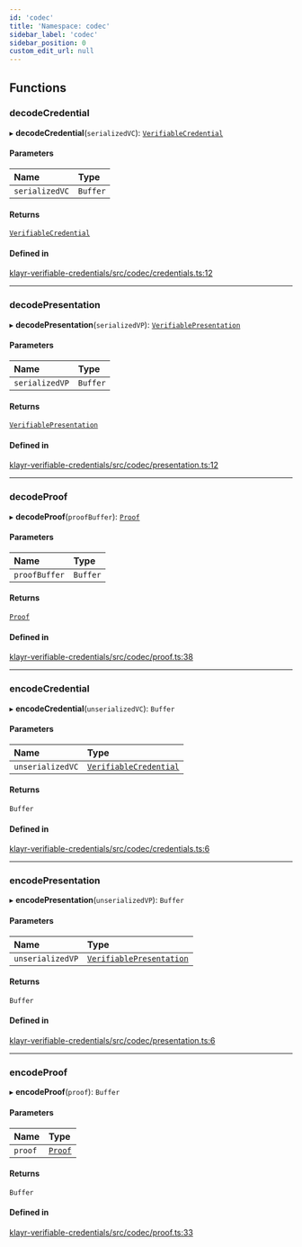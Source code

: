 ```yaml
---
id: 'codec'
title: 'Namespace: codec'
sidebar_label: 'codec'
sidebar_position: 0
custom_edit_url: null
---
```


## Functions

### decodeCredential

▸ **decodeCredential**(`serializedVC`): [`VerifiableCredential`](../modules.md#verifiablecredential)

#### Parameters

| Name           | Type     |
| :------------- | :------- |
| `serializedVC` | `Buffer` |

#### Returns

[`VerifiableCredential`](../modules.md#verifiablecredential)

#### Defined in

[klayr-verifiable-credentials/src/codec/credentials.ts:12](https://github.com/aldhosutra/klayr-did/blob/8db4b95/packages/klayr-verifiable-credentials/src/codec/credentials.ts#L12)

---

### decodePresentation

▸ **decodePresentation**(`serializedVP`): [`VerifiablePresentation`](../modules.md#verifiablepresentation)

#### Parameters

| Name           | Type     |
| :------------- | :------- |
| `serializedVP` | `Buffer` |

#### Returns

[`VerifiablePresentation`](../modules.md#verifiablepresentation)

#### Defined in

[klayr-verifiable-credentials/src/codec/presentation.ts:12](https://github.com/aldhosutra/klayr-did/blob/8db4b95/packages/klayr-verifiable-credentials/src/codec/presentation.ts#L12)

---

### decodeProof

▸ **decodeProof**(`proofBuffer`): [`Proof`](../interfaces/Proof.md)

#### Parameters

| Name          | Type     |
| :------------ | :------- |
| `proofBuffer` | `Buffer` |

#### Returns

[`Proof`](../interfaces/Proof.md)

#### Defined in

[klayr-verifiable-credentials/src/codec/proof.ts:38](https://github.com/aldhosutra/klayr-did/blob/8db4b95/packages/klayr-verifiable-credentials/src/codec/proof.ts#L38)

---

### encodeCredential

▸ **encodeCredential**(`unserializedVC`): `Buffer`

#### Parameters

| Name             | Type                                                         |
| :--------------- | :----------------------------------------------------------- |
| `unserializedVC` | [`VerifiableCredential`](../modules.md#verifiablecredential) |

#### Returns

`Buffer`

#### Defined in

[klayr-verifiable-credentials/src/codec/credentials.ts:6](https://github.com/aldhosutra/klayr-did/blob/8db4b95/packages/klayr-verifiable-credentials/src/codec/credentials.ts#L6)

---

### encodePresentation

▸ **encodePresentation**(`unserializedVP`): `Buffer`

#### Parameters

| Name             | Type                                                             |
| :--------------- | :--------------------------------------------------------------- |
| `unserializedVP` | [`VerifiablePresentation`](../modules.md#verifiablepresentation) |

#### Returns

`Buffer`

#### Defined in

[klayr-verifiable-credentials/src/codec/presentation.ts:6](https://github.com/aldhosutra/klayr-did/blob/8db4b95/packages/klayr-verifiable-credentials/src/codec/presentation.ts#L6)

---

### encodeProof

▸ **encodeProof**(`proof`): `Buffer`

#### Parameters

| Name    | Type                              |
| :------ | :-------------------------------- |
| `proof` | [`Proof`](../interfaces/Proof.md) |

#### Returns

`Buffer`

#### Defined in

[klayr-verifiable-credentials/src/codec/proof.ts:33](https://github.com/aldhosutra/klayr-did/blob/8db4b95/packages/klayr-verifiable-credentials/src/codec/proof.ts#L33)
